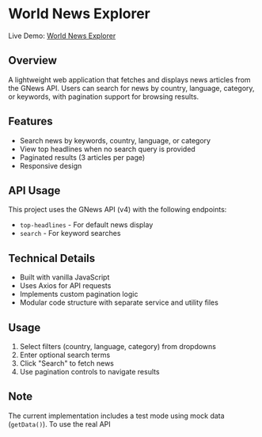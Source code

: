 # World News Explorer
Live Demo: [World News Explorer](https://world-news-explorer.netlify.app/)

## Overview
A lightweight web application that fetches and displays news articles from the GNews API. Users can search for news by country, language, category, or keywords, with pagination support for browsing results.

## Features
- Search news by keywords, country, language, or category
- View top headlines when no search query is provided
- Paginated results (3 articles per page)
- Responsive design

## API Usage
This project uses the GNews API (v4) with the following endpoints:
- `top-headlines` - For default news display
- `search` - For keyword searches

## Technical Details
- Built with vanilla JavaScript
- Uses Axios for API requests
- Implements custom pagination logic
- Modular code structure with separate service and utility files

## Usage
1. Select filters (country, language, category) from dropdowns
2. Enter optional search terms
3. Click "Search" to fetch news
4. Use pagination controls to navigate results

## Note
The current implementation includes a test mode using mock data (`getData()`). To use the real API
